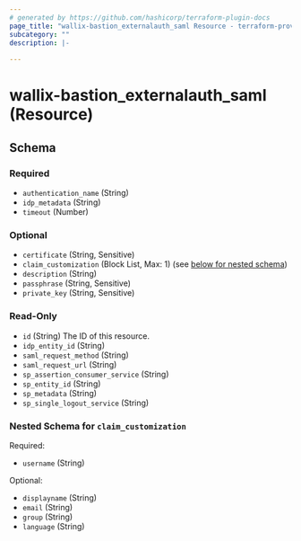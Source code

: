 ```yaml
---
# generated by https://github.com/hashicorp/terraform-plugin-docs
page_title: "wallix-bastion_externalauth_saml Resource - terraform-provider-wallix-bastion"
subcategory: ""
description: |-
  
---
```


# wallix-bastion_externalauth_saml (Resource)





<!-- schema generated by tfplugindocs -->
## Schema

### Required

- `authentication_name` (String)
- `idp_metadata` (String)
- `timeout` (Number)

### Optional

- `certificate` (String, Sensitive)
- `claim_customization` (Block List, Max: 1) (see [below for nested schema](#nestedblock--claim_customization))
- `description` (String)
- `passphrase` (String, Sensitive)
- `private_key` (String, Sensitive)

### Read-Only

- `id` (String) The ID of this resource.
- `idp_entity_id` (String)
- `saml_request_method` (String)
- `saml_request_url` (String)
- `sp_assertion_consumer_service` (String)
- `sp_entity_id` (String)
- `sp_metadata` (String)
- `sp_single_logout_service` (String)

<a id="nestedblock--claim_customization"></a>
### Nested Schema for `claim_customization`

Required:

- `username` (String)

Optional:

- `displayname` (String)
- `email` (String)
- `group` (String)
- `language` (String)
